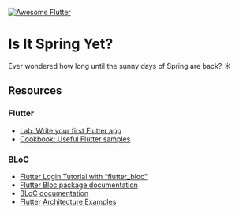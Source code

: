 [![Awesome Flutter](https://img.shields.io/badge/Awesome-Flutter-turquoise.svg?longCache=true)](https://flutter.io)

# Is It Spring Yet?

Ever wondered how long until the sunny days of Spring are back? ☀️

## Resources

### Flutter

- [Lab: Write your first Flutter app](https://flutter.io/docs/get-started/codelab)
- [Cookbook: Useful Flutter samples](https://flutter.io/docs/cookbook)

### BLoC

- [Flutter Login Tutorial with “flutter_bloc”](https://medium.com/flutter-community/flutter-login-tutorial-with-flutter-bloc-ea606ef701ad)
- [Flutter Bloc package documentation](https://pub.dartlang.org/packages/flutter_bloc)
- [BLoC documentation](https://felangel.github.io/bloc/#/gettingstarted)
- [Flutter Architecture Examples](https://github.com/brianegan/flutter_architecture_samples)
